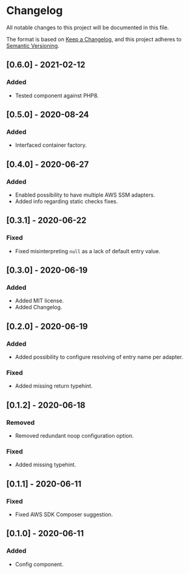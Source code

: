 # Changelog
All notable changes to this project will be documented in this file.

The format is based on [Keep a Changelog](https://keepachangelog.com/en/1.0.0/),
and this project adheres to [Semantic Versioning](https://semver.org/spec/v2.0.0.html).

## [0.6.0] - 2021-02-12
### Added
- Tested component against PHP8.

## [0.5.0] - 2020-08-24
### Added
- Interfaced container factory.

## [0.4.0] - 2020-06-27
### Added
- Enabled possibility to have multiple AWS SSM adapters.
- Added info regarding static checks fixes.

## [0.3.1] - 2020-06-22
### Fixed
- Fixed misinterpreting `null` as a lack of default entry value.

## [0.3.0] - 2020-06-19
### Added
- Added MIT license.
- Added Changelog.

## [0.2.0] - 2020-06-19
### Added
- Added possibility to configure resolving of entry name per adapter.

### Fixed
- Added missing return typehint.

## [0.1.2] - 2020-06-18
### Removed
- Removed redundant noop configuration option.

### Fixed
- Added missing typehint.

## [0.1.1] - 2020-06-11
### Fixed
- Fixed AWS SDK Composer suggestion.

## [0.1.0] - 2020-06-11
### Added
- Config component.
